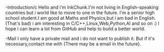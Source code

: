 -Introduction/c
Hello and i'm InkChunk.I'm not living in English-speaking countries but i world like to move to one in the future.
I'm a senior high school student.I am good at Maths and Physics,but i am bad in English.(That's bad)
i am interesting in C/C++,Linux,Web,Python,AI and so on :)
I hope i can learn a lot from GitHub and help to build a better world.

-Mail
I only have a private mail and i do not want to publish it.
But if it's necessary,contact me with {There may be a email in the future}.
